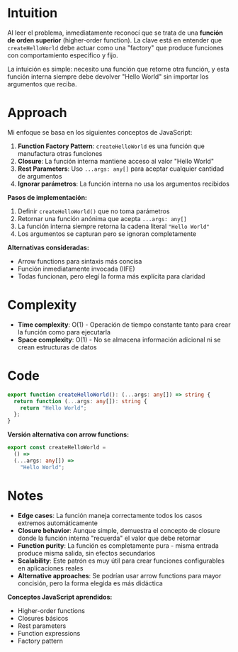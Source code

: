 # Intuition

Al leer el problema, inmediatamente reconocí que se trata de una **función de orden superior** (higher-order function). La clave está en entender que `createHelloWorld` debe actuar como una "factory" que produce funciones con comportamiento específico y fijo.

La intuición es simple: necesito una función que retorne otra función, y esta función interna siempre debe devolver "Hello World" sin importar los argumentos que reciba.

# Approach

Mi enfoque se basa en los siguientes conceptos de JavaScript:

1. **Function Factory Pattern**: `createHelloWorld` es una función que manufactura otras funciones
2. **Closure**: La función interna mantiene acceso al valor "Hello World"
3. **Rest Parameters**: Uso `...args: any[]` para aceptar cualquier cantidad de argumentos
4. **Ignorar parámetros**: La función interna no usa los argumentos recibidos

**Pasos de implementación:**

1. Definir `createHelloWorld()` que no toma parámetros
2. Retornar una función anónima que acepta `...args: any[]`
3. La función interna siempre retorna la cadena literal `"Hello World"`
4. Los argumentos se capturan pero se ignoran completamente

**Alternativas consideradas:**

- Arrow functions para sintaxis más concisa
- Función inmediatamente invocada (IIFE)
- Todas funcionan, pero elegí la forma más explícita para claridad

# Complexity

- **Time complexity**: O(1) - Operación de tiempo constante tanto para crear la función como para ejecutarla
- **Space complexity**: O(1) - No se almacena información adicional ni se crean estructuras de datos

# Code

```ts
export function createHelloWorld(): (...args: any[]) => string {
  return function (...args: any[]): string {
    return "Hello World";
  };
}
```

**Versión alternativa con arrow functions:**

```ts
export const createHelloWorld =
  () =>
  (...args: any[]) =>
    "Hello World";
```

# Notes

- **Edge cases**: La función maneja correctamente todos los casos extremos automáticamente
- **Closure behavior**: Aunque simple, demuestra el concepto de closure donde la función interna "recuerda" el valor que debe retornar
- **Function purity**: La función es completamente pura - misma entrada produce misma salida, sin efectos secundarios
- **Scalability**: Este patrón es muy útil para crear funciones configurables en aplicaciones reales
- **Alternative approaches**: Se podrían usar arrow functions para mayor concisión, pero la forma elegida es más didáctica

**Conceptos JavaScript aprendidos:**

- Higher-order functions
- Closures básicos
- Rest parameters
- Function expressions
- Factory pattern
